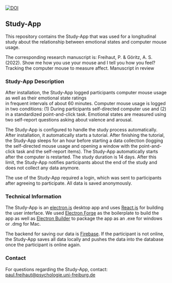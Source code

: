 [![DOI](https://zenodo.org/badge/DOI/10.5281/zenodo.6559229.svg)](https://doi.org/10.5281/zenodo.6559229)

## Study-App

This repository contains the Study-App that was used for a longitudinal study about the relationship between emotional
states and computer mouse usage.

The corresponding research manuscript is: Freihaut, P. & Göritz, A. S. (2022). Show me how you use your mouse and I tell you how you feel? Tracking the computer mouse to measure affect. Manuscript in review

### Study-App Description

After installation, the Study-App logged participants computer mouse usage as well as their emotional state ratings  
in frequent intervals of about 60 minutes. Computer mouse usage is logged in two conditions: (1) During participants
self-directed computer use and (2) in a standardized point-and-click task. Emotional states are measured using
two self-report questions asking about valence and arousal.

The Study-App is configured to handle the study process automatically. After installation, it automatically starts
a tutorial. After finishing the tutorial, the Study-App sleeps for an hour before starting a data collection (logging
the self-directed mouse usage and opening a window with the point-and-click task and the self-report items). The
Study-App automatically starts after the computer is restarted. The study duration is 14 days. After this limit,
the Study-App notifies participants about the end of the study and does not collect any data anymore.

The use of the Study-App required a login, which was sent to participants after agreeing to participate. All data is
saved anonymously.

### Technical Information

The Study-App is an [electron.js](https://www.electronjs.org/) desktop app and uses [React.js](https://reactjs.org/) for 
building the user interface. We used [Electron Forge](https://www.electronforge.io/) as the boilerplate to build the app
as well as [Electron Builder](https://www.electron.build/) to package the app as an .exe for windows or .dmg for Mac.

The backend for saving our data is [Firebase](https://firebase.google.com/). If the participant is not online, the Study-App
saves all data locally and pushes the data into the database once the participant is online again.

### Contact

For questions regarding the Study-App, contact: paul.freihaut@psychologie.uni-freiburg.de

